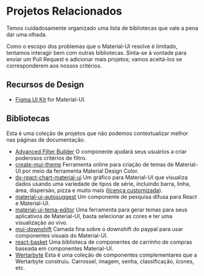 # Projetos Relacionados

<p class="description">Temos cuidadosamente organizado uma lista de bibliotecas que vale a pena dar uma olhada.</p>

Como o escopo dos problemas que o Material-UI resolve é limitado, tentamos interagir bem com outras bibliotecas. Sinta-se à vontade para enviar um Pull Request e adicionar mais projetos; vamos aceitá-los se corresponderem aos nossos critérios.

## Recursos de Design

- [Figma UI Kit](https://material.5ly.co/) for Material-UI.

## Bibliotecas

Esta é uma coleção de projetos que não podemos contextualizar melhor nas páginas de documentação.

- [Advanced Filter Builder](https://github.com/logipro/logi-filter-builder) O componente ajudará seus usuários a criar poderosos critérios de filtro.
- [create-mui-theme](https://react-theming.github.io/create-mui-theme/) Ferramenta online para criação de temas de Material-UI por meio da ferramenta Material Design Color.
- [dx-react-chart-material-ui](https://devexpress.github.io/devextreme-reactive/react/chart/) Um gráfico para Material-UI que visualiza dados usando uma variedade de tipos de série, incluindo barra, linha, área, dispersão, pizza e muito mais ([licença customizada](https://js.devexpress.com/licensing/)).
- [material-ui-autosuggest](https://github.com/plan-three/material-ui-autosuggest) Um componente de pesquisa difusa para React e Material-UI.
- [material-ui-tema-editor](https://in-your-saas.github.io/material-ui-theme-editor/) Uma ferramenta para gerar temas para seus aplicativos de Material-UI, basta selecionar as cores e ter uma visualização ao vivo.
- [mui-downshift](https://github.com/techniq/mui-downshift) Camada fina sobre o downshift do paypal para usar componentes visuais do Material-UI.
- [react-basket](https://github.com/mbrn/react-basket) Uma biblioteca de componentes de carrinho de compras baseada em componentes Material-UI.
- [Wertarbyte](https://mui.wertarbyte.com/) Esta é uma coleção de componentes complementares que a Wertarbyte construiu. Carrossel, imagem, senha, classificação, ícones, etc.
